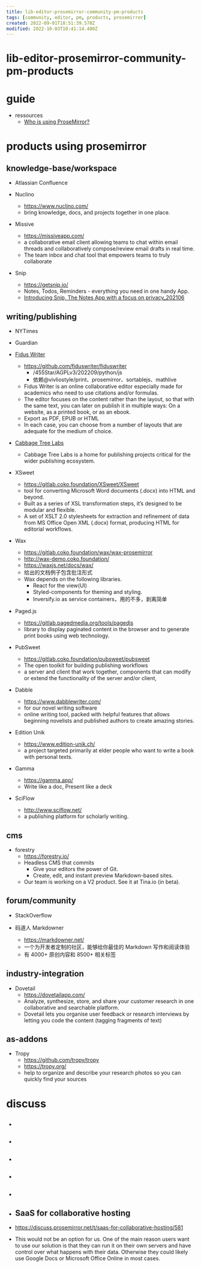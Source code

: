```yaml
---
title: lib-editor-prosemirror-community-pm-products
tags: [community, editor, pm, products, prosemirror]
created: 2022-09-01T18:51:39.578Z
modified: 2022-10-03T10:41:14.480Z
---
```


# lib-editor-prosemirror-community-pm-products

# guide

- ressources
  - [Who is using ProseMirror?](https://discuss.prosemirror.net/t/who-is-using-prosemirror/1230)
# products using prosemirror

## knowledge-base/workspace

- Atlassian Confluence

- Nuclino
  - https://www.nuclino.com/
  - bring knowledge, docs, and projects together in one place.

- Missive
  - https://missiveapp.com/
  - a collaborative email client allowing teams to chat within email threads and collaboratively compose/review email drafts in real time.
  - The team inbox and chat tool that empowers teams to truly collaborate

- Snip
  - https://getsnip.io/
  - Notes, Todos, Reminders - everything you need in one handy App.
  - [Introducing Snip, The Notes App with a focus on privacy_202106](https://discuss.prosemirror.net/t/introducing-snip-the-notes-app-with-a-focus-on-privacy/3870)

## writing/publishing

- NYTimes
- Guardian

- [Fidus Writer](https://www.fiduswriter.org/how-it-works/)
  - https://github.com/fiduswriter/fiduswriter
    - /455Star/AGPLv3/202209/python/js
    - 依赖@vivliostyle/print、prosemirror、sortablejs、mathlive
  - Fidus Writer is an online collaborative editor especially made for academics who need to use citations and/or formulas.
  - The editor focuses on the content rather than the layout, so that with the same text, you can later on publish it in multiple ways: On a website, as a printed book, or as an ebook. 
  - Export as PDF, EPUB or HTML
  - In each case, you can choose from a number of layouts that are adequate for the medium of choice.

- [Cabbage Tree Labs](https://www.cabbagetreelabs.org/)
  - Cabbage Tree Labs is a home for publishing projects critical for the wider publishing ecosystem. 
- XSweet
  - https://gitlab.coko.foundation/XSweet/XSweet
  - tool for converting Microsoft Word documents (.docx) into HTML and beyond. 
  - Built as a series of XSL transformation steps, it’s designed to be modular and flexible.
  - A set of XSLT 2.0 stylesheets for extraction and refinement of data from MS Office Open XML (.docx) format, producing HTML for editorial workflows.
- Wax
  - https://gitlab.coko.foundation/wax/wax-prosemirror
  - http://wax-demo.coko.foundation/
  - https://waxjs.net/docs/wax/
  - 给出的文档例子包含批注形式
  - Wax depends on the following libraries.
    - React for the view(UI)
    - Styled-components for theming and styling.
    - Inversify.io as service containers，用的不多，剥离简单
- Paged.js
  - https://gitlab.pagedmedia.org/tools/pagedjs
  - library to display paginated content in the browser and to generate print books using web technology.
- PubSweet
  - https://gitlab.coko.foundation/pubsweet/pubsweet
  - The open toolkit for building publishing workflows
  - a server and client that work together, components that can modify or extend the functionality of the server and/or client, 

- Dabble
  - https://www.dabblewriter.com/
  - for our novel writing software
  - online writing tool, packed with helpful features that allows beginning novelists and published authors to create amazing stories.

- Edition Unik 
  - https://www.edition-unik.ch/
  - a project targeted primarily at elder people who want to write a book with personal texts.

- Gamma
  - https://gamma.app/
  - Write like a doc, Present like a deck

- SciFlow
  - http://www.sciflow.net/
  - a publishing platform for scholarly writing.

## cms

- forestry
  - https://forestry.io/
  - Headless CMS that commits
    - Give your editors the power of Git.
    - Create, edit, and instant preview Markdown-based sites.
  - Our team is working on a V2 product. See it at Tina.io (in beta).

## forum/community

- StackOverflow

- 码道人 Markdowner
  - https://markdowner.net/
  - 一个为开发者定制的社区，能够给你最佳的 Markdown 写作和阅读体验
  - 有 4000+ 原创内容和 8500+ 相关标签

## industry-integration

- Dovetail
  - https://dovetailapp.com/
  - Analyze, synthesize, store, and share your customer research in one collaborative and searchable platform.
  - Dovetail lets you organise user feedback or research interviews by letting you code the content (tagging fragments of text)

## as-addons

- Tropy
  - https://github.com/tropy/tropy
  - https://tropy.org/
  - help to organize and describe your research photos so you can quickly find your sources
# discuss
- ## 

- ## 

- ## 

- ## 

- ## 

- ## SaaS for collaborative hosting
- https://discuss.prosemirror.net/t/saas-for-collaborative-hosting/581
- This would not be an option for us. One of the main reason users want to use our solution is that they can run it on their own servers and have control over what happens with their data. Otherwise they could likely use Google Docs or Microsoft Office Online in most cases.
